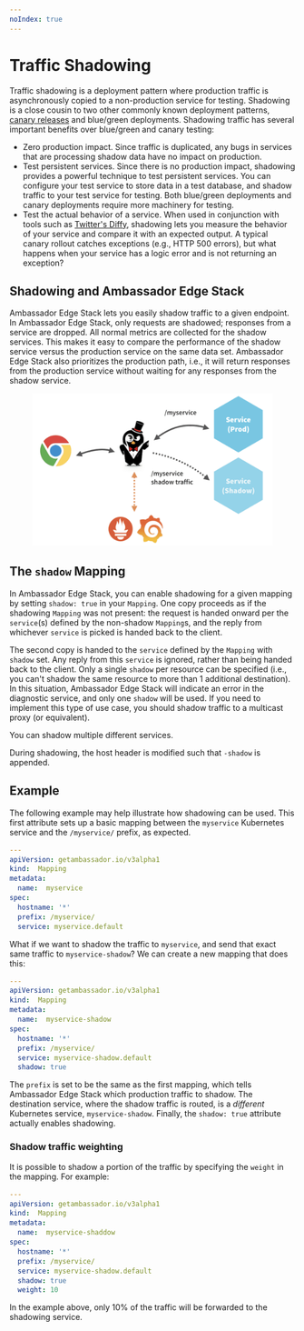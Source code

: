 ```yaml
---
noIndex: true
---
```


# Traffic Shadowing

Traffic shadowing is a deployment pattern where production traffic is asynchronously copied to a non-production service for testing. Shadowing is a close cousin to two other commonly known deployment patterns, [canary releases](../ingress-and-load-balancing/canary-releases.md) and blue/green deployments. Shadowing traffic has several important benefits over blue/green and canary testing:

* Zero production impact. Since traffic is duplicated, any bugs in services that are processing shadow data have no impact on production.
* Test persistent services. Since there is no production impact, shadowing provides a powerful technique to test persistent services. You can configure your test service to store data in a test database, and shadow traffic to your test service for testing. Both blue/green deployments and canary deployments require more machinery for testing.
* Test the actual behavior of a service. When used in conjunction with tools such as [Twitter's Diffy](https://github.com/twitter/diffy), shadowing lets you measure the behavior of your service and compare it with an expected output. A typical canary rollout catches exceptions (e.g., HTTP 500 errors), but what happens when your service has a logic error and is not returning an exception?

## Shadowing and Ambassador Edge Stack

Ambassador Edge Stack lets you easily shadow traffic to a given endpoint. In Ambassador Edge Stack, only requests are shadowed; responses from a service are dropped. All normal metrics are collected for the shadow services. This makes it easy to compare the performance of the shadow service versus the production service on the same data set. Ambassador Edge Stack also prioritizes the production path, i.e., it will return responses from the production service without waiting for any responses from the shadow service.

<figure><img src="../../.gitbook/assets/00 aes 18.png" alt=""><figcaption></figcaption></figure>

## The `shadow` Mapping

In Ambassador Edge Stack, you can enable shadowing for a given mapping by setting `shadow: true` in your `Mapping`. One copy proceeds as if the shadowing `Mapping` was not present: the request is handed onward per the `service`(s) defined by the non-shadow `Mapping`s, and the reply from whichever `service` is picked is handed back to the client.

The second copy is handed to the `service` defined by the `Mapping` with `shadow` set. Any reply from this `service` is ignored, rather than being handed back to the client. Only a single `shadow` per resource can be specified (i.e., you can't shadow the same resource to more than 1 additional destination). In this situation, Ambassador Edge Stack will indicate an error in the diagnostic service, and only one `shadow` will be used. If you need to implement this type of use case, you should shadow traffic to a multicast proxy (or equivalent).

You can shadow multiple different services.

During shadowing, the host header is modified such that `-shadow` is appended.

## Example

The following example may help illustrate how shadowing can be used. This first attribute sets up a basic mapping between the `myservice` Kubernetes service and the `/myservice/` prefix, as expected.

```yaml
---
apiVersion: getambassador.io/v3alpha1
kind:  Mapping
metadata:
  name:  myservice
spec:
  hostname: '*'
  prefix: /myservice/
  service: myservice.default
```

What if we want to shadow the traffic to `myservice`, and send that exact same traffic to `myservice-shadow`? We can create a new mapping that does this:

```yaml
---
apiVersion: getambassador.io/v3alpha1
kind:  Mapping
metadata:
  name:  myservice-shadow
spec:
  hostname: '*'
  prefix: /myservice/
  service: myservice-shadow.default
  shadow: true
```

The `prefix` is set to be the same as the first mapping, which tells Ambassador Edge Stack which production traffic to shadow. The destination service, where the shadow traffic is routed, is a _different_ Kubernetes service, `myservice-shadow`. Finally, the `shadow: true` attribute actually enables shadowing.

### Shadow traffic weighting

It is possible to shadow a portion of the traffic by specifying the `weight` in the mapping. For example:

```yaml
---
apiVersion: getambassador.io/v3alpha1
kind:  Mapping
metadata:
  name:  myservice-shaddow
spec:
  hostname: '*'
  prefix: /myservice/
  service: myservice-shadow.default
  shadow: true
  weight: 10
```

In the example above, only 10% of the traffic will be forwarded to the shadowing service.
